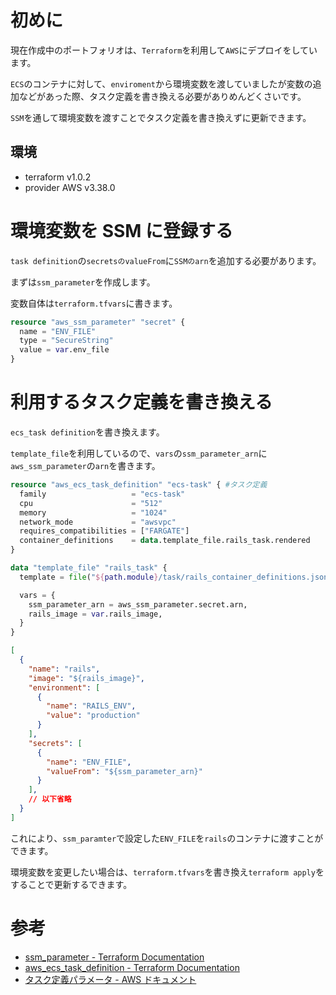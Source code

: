 <!--
title:【Terraform】ECSの環境変数をSSMを利用して設定する
tags: terraform, AWS, ecs, ssm
-->

# 初めに

現在作成中のポートフォリオは、`Terraform`を利用して`AWS`にデプロイをしています。

`ECS`のコンテナに対して、`enviroment`から環境変数を渡していましたが変数の追加などがあった際、タスク定義を書き換える必要がありめんどくさいです。

`SSM`を通して環境変数を渡すことでタスク定義を書き換えずに更新できます。

## 環境

- terraform v1.0.2
- provider AWS v3.38.0

# 環境変数を SSM に登録する

`task definition`の`secretsのvalueFrom`に`SSMのarn`を追加する必要があります。

まずは`ssm_parameter`を作成します。

変数自体は`terraform.tfvars`に書きます。

```terraform:ssm.tf
resource "aws_ssm_parameter" "secret" {
  name = "ENV_FILE"
  type = "SecureString"
  value = var.env_file
}
```

# 利用するタスク定義を書き換える

`ecs_task definition`を書き換えます。

`template_file`を利用しているので、`vars`の`ssm_parameter_arn`に`aws_ssm_parameter`の`arn`を書きます。

```terraform:ecs.tf
resource "aws_ecs_task_definition" "ecs-task" { #タスク定義
  family                   = "ecs-task"
  cpu                      = "512"
  memory                   = "1024"
  network_mode             = "awsvpc"
  requires_compatibilities = ["FARGATE"]
  container_definitions    = data.template_file.rails_task.rendered
}

data "template_file" "rails_task" {
  template = file("${path.module}/task/rails_container_definitions.json")

  vars = {
    ssm_parameter_arn = aws_ssm_parameter.secret.arn,
    rails_image = var.rails_image,
  }
}
```

```json:task_definitions.json
[
  {
    "name": "rails",
    "image": "${rails_image}",
    "environment": [
      {
        "name": "RAILS_ENV",
        "value": "production"
      }
    ],
    "secrets": [
      {
        "name": "ENV_FILE",
        "valueFrom": "${ssm_parameter_arn}"
      }
    ],
    // 以下省略
  }
]
```

これにより、`ssm_paramter`で設定した`ENV_FILE`を`rails`のコンテナに渡すことができます。

環境変数を変更したい場合は、`terraform.tfvars`を書き換え`terraform apply`をすることで更新するできます。

# 参考

- [ssm_parameter - Terraform Documentation](https://registry.terraform.io/providers/hashicorp/aws/latest/docs/resources/ssm_parameter)
- [aws_ecs_task_definition - Terraform Documentation](https://registry.terraform.io/providers/hashicorp/aws/latest/docs/resources/ecs_task_definition)
- [タスク定義パラメータ - AWS ドキュメント](https://docs.aws.amazon.com/ja_jp/AmazonECS/latest/developerguide/task_definition_parameters.html)

